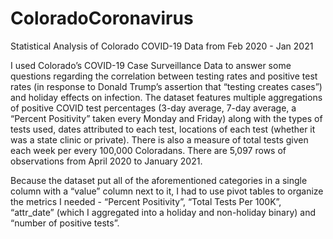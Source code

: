 # ColoradoCoronavirus
Statistical Analysis of Colorado COVID-19 Data from Feb 2020 - Jan 2021

I used  Colorado’s COVID-19 Case Surveillance Data to answer some questions regarding the correlation between testing rates and positive test rates (in response to Donald Trump’s assertion that “testing creates cases”) and holiday effects on infection. The dataset features multiple aggregations of positive COVID test percentages (3-day average, 7-day average, a “Percent Positivity” taken every Monday and Friday) along with the types of tests used, dates attributed to each test, locations of each test (whether it was a state clinic or private). There is also a measure of total tests given each week per every 100,000 Coloradans. There are 5,097 rows of observations from April 2020 to January 2021. 

Because the dataset put all of the aforementioned categories in a single column with a “value” column next to it, I had to use pivot tables to organize the metrics I needed - “Percent Positivity”, “Total Tests Per 100K”, “attr_date” (which I aggregated into a holiday and non-holiday binary) and “number of positive tests”.
